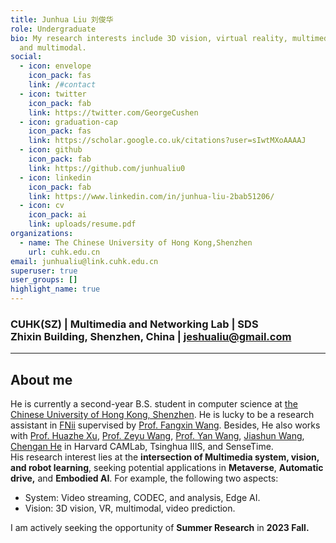 ```yaml
---
title: Junhua Liu 刘俊华
role: Undergraduate
bio: My research interests include 3D vision, virtual reality, multimedia system
  and multimodal.
social:
  - icon: envelope
    icon_pack: fas
    link: /#contact
  - icon: twitter
    icon_pack: fab
    link: https://twitter.com/GeorgeCushen
  - icon: graduation-cap
    icon_pack: fas
    link: https://scholar.google.co.uk/citations?user=sIwtMXoAAAAJ
  - icon: github
    icon_pack: fab
    link: https://github.com/junhualiu0
  - icon: linkedin
    icon_pack: fab
    link: https://www.linkedin.com/in/junhua-liu-2bab51206/
  - icon: cv
    icon_pack: ai
    link: uploads/resume.pdf
organizations:
  - name: The Chinese University of Hong Kong,Shenzhen
    url: cuhk.edu.cn
email: junhualiu@link.cuhk.edu.cn
superuser: true
user_groups: []
highlight_name: true
---
```

### CUHK(SZ) | Multimedia and Networking Lab | SDS <br /> Zhixin Building, Shenzhen, China | jeshualiu@gmail.com

- - -

## About me

He is currently a second-year B.S. student in computer science at [the Chinese University of Hong Kong, Shenzhen](https://www.cuhk.edu.cn). He is lucky to be a research assistant in [FNii](https://fnii.cuhk.edu.cn/) supervised by [Prof. Fangxin Wang](https://mypage.cuhk.edu.cn/academics/wangfangxin/publications.html). Besides, He also works with [Prof. Huazhe Xu](http://hxu.rocks/), [Prof. Zeyu Wang](https://zachzeyuwang.github.io/), [Prof. Yan Wang](https://air.tsinghua.edu.cn/en/info/1046/1379.html), [Jiashun Wang](https://jiashunwang.github.io/), [Chengan He](http://cs.yale.edu/homes/che/) in Harvard CAMLab, Tsinghua IIIS, and SenseTime.\
His research interest lies at the **intersection of Multimedia system, vision, and robot learning**, seeking potential applications in **Metaverse**, **Automatic drive,** and **Embodied AI**. For example, the following two aspects: 
* System: Video streaming, CODEC, and analysis, Edge AI.
* Vision: 3D vision, VR, multimodal, video prediction.

I am actively seeking the opportunity of **Summer Research** in **2023 Fall.**